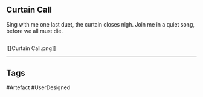 ## Curtain Call
Sing with me one last duet,
the curtain closes nigh.
Join me in a quiet song,
before we all must die.
## 
![[Curtain Call.png]]

---
## Tags
#Artefact
#UserDesigned 